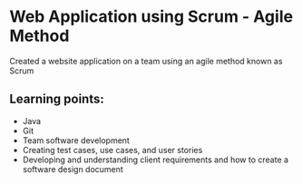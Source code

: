 # Web Application using Scrum - Agile Method
Created a website application on a team using an agile method known as Scrum

## Learning points:
- Java
- Git
- Team software development
- Creating test cases, use cases, and user stories
- Developing and understanding client requirements and how to create a software design document
